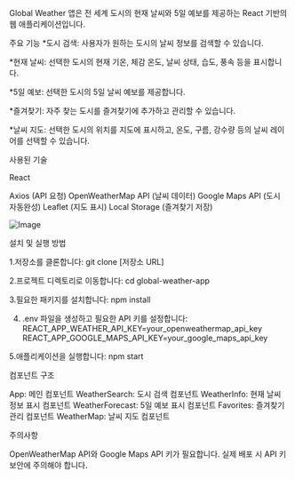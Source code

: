 Global Weather 앱은 전 세계 도시의 현재 날씨와 5일 예보를 제공하는 React 기반의 웹 애플리케이션입니다.

주요 기능 \*도시 검색: 사용자가 원하는 도시의 날씨 정보를 검색할 수 있습니다.

\*현재 날씨: 선택한 도시의 현재 기온, 체감 온도, 날씨 상태, 습도, 풍속 등을 표시합니다.

\*5일 예보: 선택한 도시의 5일 날씨 예보를 제공합니다.

\*즐겨찾기: 자주 찾는 도시를 즐겨찾기에 추가하고 관리할 수 있습니다.

\*날씨 지도: 선택한 도시의 위치를 지도에 표시하고, 온도, 구름, 강수량 등의 날씨 레이어를 선택할 수 있습니다.

사용된 기술

React

Axios (API 요청)
OpenWeatherMap API (날씨 데이터)
Google Maps API (도시 자동완성)
Leaflet (지도 표시)
Local Storage (즐겨찾기 저장)

![Image](https://github.com/user-attachments/assets/3b024740-29db-4eb6-9d04-110073ec26e1)

설치 및 실행 방법

1.저장소를 클론합니다:
git clone [저장소 URL]

2.프로젝트 디렉토리로 이동합니다:
cd global-weather-app

3.필요한 패키지를 설치합니다:
npm install

4. .env 파일을 생성하고 필요한 API 키를 설정합니다:
   REACT_APP_WEATHER_API_KEY=your_openweathermap_api_key
   REACT_APP_GOOGLE_MAPS_API_KEY=your_google_maps_api_key

5.애플리케이션을 실행합니다:
npm start

컴포넌트 구조

App: 메인 컴포넌트
WeatherSearch: 도시 검색 컴포넌트
WeatherInfo: 현재 날씨 정보 표시 컴포넌트
WeatherForecast: 5일 예보 표시 컴포넌트
Favorites: 즐겨찾기 관리 컴포넌트
WeatherMap: 날씨 지도 컴포넌트

주의사항

OpenWeatherMap API와 Google Maps API 키가 필요합니다.
실제 배포 시 API 키 보안에 주의해야 합니다.
